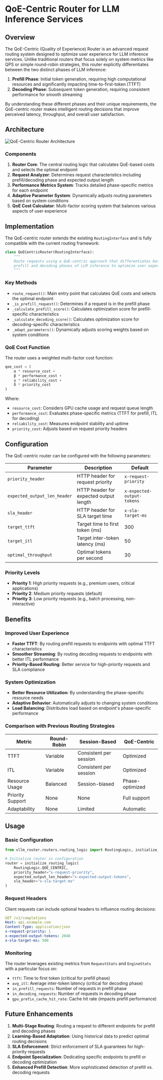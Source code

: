 # QoE-Centric Router for LLM Inference Services

## Overview

The QoE-Centric (Quality of Experience) Router is an advanced request routing system designed to optimize user experience for LLM inference services. Unlike traditional routers that focus solely on system metrics like QPS or simple round-robin strategies, this router explicitly differentiates between the two distinct phases of LLM inference:

1. **Prefill Phase**: Initial token generation, requiring high computational resources and significantly impacting time-to-first-token (TTFT)
2. **Decoding Phase**: Subsequent token generation, requiring consistent performance for smooth streaming

By understanding these different phases and their unique requirements, the QoE-centric router makes intelligent routing decisions that improve perceived latency, throughput, and overall user satisfaction.

## Architecture

![QoE-Centric Router Architecture](https://mermaid.ink/img/pako:eNqFksFqwzAMhl_F-LRB8wA5DNrSHQbdbYd2h9aSE9HaFrYyKCHvPidpspXCfJH1S5-QZI3KOotKqJ2Z-F4jj4x2NBoTYczEdpM_SRKpAcNnxF76hn5HsMaB9WqPNsIYUbhZ97ClHowzB0-Jl8yTI6QI0-4VXLvMHvZo-wA9dQ3ckrJoZhiMTsJfp7oGO4FPPvM8ys_jEu9KrgXXF8cVXJcYKn_EHrWrFXTk6S3Qfw8fR5WN1mzS_JvzrG2ENiTSIu2LYStaOFnqUalS8EqvUYxeC-nQvnNPZlZ697fmFR9KRWWs94UgKZx7Ka3HnC6Fmjq8gNQFT1zfB53AXB5oWF4-AShHkTo?type=png)

### Components

1. **Router Core**: The central routing logic that calculates QoE-based costs and selects the optimal endpoint
2. **Request Analyzer**: Determines request characteristics including prefill/decoding phase and expected output length
3. **Performance Metrics System**: Tracks detailed phase-specific metrics for each endpoint
4. **Adaptive Parameter System**: Dynamically adjusts routing parameters based on system conditions
5. **QoE Cost Calculator**: Multi-factor scoring system that balances various aspects of user experience

## Implementation

The QoE-centric router extends the existing `RoutingInterface` and is fully compatible with the current routing framework:

```python
class QoECentricRouter(RoutingInterface):
    """
    Route requests using a QoE-centric approach that differentiates between
    prefill and decoding phases of LLM inference to optimize user experience.
    """
```

### Key Methods

- `route_request()`: Main entry point that calculates QoE costs and selects the optimal endpoint
- `_is_prefill_request()`: Determines if a request is in the prefill phase
- `_calculate_prefill_score()`: Calculates optimization score for prefill-specific characteristics
- `_calculate_decoding_score()`: Calculates optimization score for decoding-specific characteristics
- `_adapt_parameters()`: Dynamically adjusts scoring weights based on system conditions

### QoE Cost Function

The router uses a weighted multi-factor cost function:

```python
qoe_cost = (
    α * resource_cost +
    β * performance_cost +
    γ * reliability_cost +
    δ * priority_cost
)
```

Where:

- `resource_cost`: Considers GPU cache usage and request queue length
- `performance_cost`: Evaluates phase-specific metrics (TTFT for prefill, ITL for decoding)
- `reliability_cost`: Measures endpoint stability and uptime
- `priority_cost`: Adjusts based on request priority headers

## Configuration

The QoE-centric router can be configured with the following parameters:

| Parameter | Description | Default |
|-----------|-------------|---------|
| `priority_header` | HTTP header for request priority | `x-request-priority` |
| `expected_output_len_header` | HTTP header for expected output length | `x-expected-output-tokens` |
| `sla_header` | HTTP header for SLA target time | `x-sla-target-ms` |
| `target_ttft` | Target time to first token (ms) | 300 |
| `target_itl` | Target inter-token latency (ms) | 50 |
| `optimal_throughput` | Optimal tokens per second | 30 |

### Priority Levels

- **Priority 1**: High priority requests (e.g., premium users, critical applications)
- **Priority 2**: Medium priority requests (default)
- **Priority 3**: Low priority requests (e.g., batch processing, non-interactive)

## Benefits

### Improved User Experience

- **Faster TTFT**: By routing prefill requests to endpoints with optimal TTFT characteristics
- **Smoother Streaming**: By routing decoding requests to endpoints with better ITL performance
- **Priority-Based Routing**: Better service for high-priority requests and SLA compliance

### System Optimization

- **Better Resource Utilization**: By understanding the phase-specific resource needs
- **Adaptive Behavior**: Automatically adjusts to changing system conditions
- **Load Balancing**: Distributes load based on endpoint's phase-specific performance

### Comparison with Previous Routing Strategies

| Metric | Round-Robin | Session-Based | QoE-Centric |
|--------|-------------|---------------|-------------|
| TTFT | Variable | Consistent per session | Optimized |
| ITL | Variable | Consistent per session | Optimized |
| Resource Usage | Balanced | Session-biased | Phase-optimized |
| Priority Support | None | None | Full support |
| Adaptability | None | Limited | Automatic |

## Usage

### Basic Configuration

```python
from vllm_router.routers.routing_logic import RoutingLogic, initialize_routing_logic

# Initialize router in configuration
router = initialize_routing_logic(
    RoutingLogic.QOE_CENTRIC,
    priority_header="x-request-priority",
    expected_output_len_header="x-expected-output-tokens",
    sla_header="x-sla-target-ms"
)
```

### Request Headers

Client requests can include optional headers to influence routing decisions:

```yaml
GET /v1/completions
Host: api.example.com
Content-Type: application/json
x-request-priority: 1
x-expected-output-tokens: 2048
x-sla-target-ms: 500
```

### Monitoring

The router leverages existing metrics from `RequestStats` and `EngineStats` with a particular focus on:

- `ttft`: Time to first token (critical for prefill phase)
- `avg_itl`: Average inter-token latency (critical for decoding phase)
- `in_prefill_requests`: Number of requests in prefill phase
- `in_decoding_requests`: Number of requests in decoding phase
- `gpu_prefix_cache_hit_rate`: Cache hit rate (impacts prefill performance)

## Future Enhancements

1. **Multi-Stage Routing**: Routing a request to different endpoints for prefill and decoding phases
2. **Learning-Based Adaptation**: Using historical data to predict optimal routing decisions
3. **SLA Enforcement**: Strict enforcement of SLA guarantees for high-priority requests
4. **Endpoint Specialization**: Dedicating specific endpoints to prefill or decoding optimization
5. **Enhanced Prefill Detection**: More sophisticated detection of prefill vs. decoding requests
